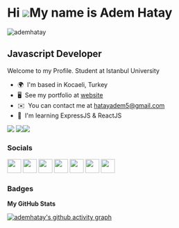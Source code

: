 Hi ![](https://user-images.githubusercontent.com/18350557/176309783-0785949b-9127-417c-8b55-ab5a4333674e.gif)My name is Adem Hatay
==================================================================================================================================

<p align="left"> <img src="https://komarev.com/ghpvc/?username=ademhatay&label=Profile%20views&color=0e75b6&style=flat" alt="ademhatay" /> </p>

Javascript Developer
--------------------

Welcome to my Profile. Student at Istanbul University

* 🌍  I'm based in Kocaeli, Turkey
* 🖥️  See my portfolio at [website](http://ademhatay.com)
* ✉️  You can contact me at [hatayadem5@gmail.com](mailto:hatayadem5@gmail.com)
* 🧠  I'm learning ExpressJS & ReactJS
<img src="https://user-images.githubusercontent.com/66277966/170010039-f1832532-4421-4e64-a3f5-327a0b926d0e.svg">
<a href="https://www.twitter.com/hatayadem" target="_blank" rel="noreferrer"><img
src="https://img.shields.io/twitter/follow/hatayadem?logo=twitter&style=for-the-badge&color=0891b2&labelColor=1c1917"
/></a><a href="https://www.github.com/ademhatay" target="_blank" rel="noreferrer"><img
src="https://img.shields.io/github/followers/ademhatay?logo=github&style=for-the-badge&color=0891b2&labelColor=1c1917" /></a>


### Socials

<p align="left"> <a href="https://www.facebook.com/Ademhatay31" target="_blank" rel="noreferrer"><img src="https://raw.githubusercontent.com/danielcranney/readme-generator/main/public/icons/socials/facebook.svg" width="32" height="32" /></a> <a href="https://www.github.com/ademhatay" target="_blank" rel="noreferrer"><img src="https://raw.githubusercontent.com/danielcranney/readme-generator/main/public/icons/socials/github.svg" width="32" height="32" /></a> <a href="http://www.instagram.com/ademhatay_" target="_blank" rel="noreferrer"><img src="https://raw.githubusercontent.com/danielcranney/readme-generator/main/public/icons/socials/instagram.svg" width="32" height="32" /></a> <a href="https://www.linkedin.com/in/ademhatay" target="_blank" rel="noreferrer"><img src="https://raw.githubusercontent.com/danielcranney/readme-generator/main/public/icons/socials/linkedin.svg" width="32" height="32" /></a> <a href="https://medium.com/@ademhatay" target="_blank" rel="noreferrer"><img src="https://raw.githubusercontent.com/danielcranney/readme-generator/main/public/icons/socials/medium.svg" width="32" height="32" /></a> <a href="https://www.twitter.com/hatayadem" target="_blank" rel="noreferrer"><img src="https://raw.githubusercontent.com/danielcranney/readme-generator/main/public/icons/socials/twitter.svg" width="32" height="32" /></a> <a href="https://www.youtube.com/@ademhatay" target="_blank" rel="noreferrer"><img src="https://raw.githubusercontent.com/danielcranney/readme-generator/main/public/icons/socials/youtube.svg" width="32" height="32" /></a></p>

### Badges

<b>My GitHub Stats</b>

[![ademhatay's github activity graph](https://github-readme-activity-graph.cyclic.app/graph?username=ademhatay&bg_color=000000&color=7d7d7d&line=ffffff&point=ff0000&area=true&hide_border=true)](https://github.com/ademhatay)

